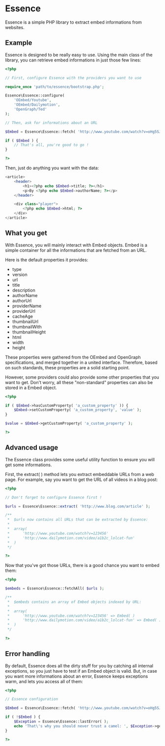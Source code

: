 Essence
=======

Essence is a simple PHP library to extract embed informations from websites.

Example
-------

Essence is designed to be really easy to use.
Using the main class of the library, you can retrieve embed informations in just those few lines:

```php
<?php

// First, configure Essence with the providers you want to use

require_once 'path/to/essence/bootstrap.php';

Essence\Essence::configure(
	'OEmbed/Youtube',
	'OEmbed/Dailymotion',
	'OpenGraph/Ted'
);

// Then, ask for informations about an URL

$Embed = Essence\Essence::fetch( 'http://www.youtube.com/watch?v=oHg5SJYRHA0' );

if ( $Embed ) {
	// That's all, you're good to go !
}

?>
```

Then, just do anything you want with the data:

```php
<article>
	<header>
		<h1><?php echo $Embed->title; ?></h1>
		<p>By <?php echo $Embed->authorName; ?></p>
	</header>

	<div class="player">
		<?php echo $Embed->html; ?>
	</div>
</article>
```

What you get
------------

With Essence, you will mainly interact with Embed objects.
Embed is a simple container for all the informations that are fetched from an URL.

Here is the default properties it provides:

* type
* version
* url
* title
* description
* authorName
* authorUrl
* providerName
* providerUrl
* cacheAge
* thumbnailUrl
* thumbnailWith
* thumbnailHeight
* html
* width
* height
 
These properties were gathered from the OEmbed and OpenGraph specifications, and merged together in a united interface.
Therefore, based on such standards, these properties are a solid starting point.

However, some providers could also provide some other properties that you want to get.
Don't worry, all these "non-standard" properties can also be stored in a Embed object.

```php
<?php

if ( $Embed->hasCustomProperty( 'a_custom_property' )) {
	$Embed->setCustomProperty( 'a_custom_property', 'value' );
}

$value = $Embed->getCustomProperty( 'a_custom_property' );

?>
```

Advanced usage
--------------

The Essence class provides some useful utility function to ensure you will get some informations.

First, the extract( ) method lets you extract embeddable URLs from a web page.
For example, say you want to get the URL of all videos in a blog post:

```php
<?php

// Don't forget to configure Essence first !

$urls = Essence\Essence::extract( 'http://www.blog.com/article' );

/**
 *	$urls now contains all URLs that can be extracted by Essence:
 *	
 *	array(
 *		'http://www.youtube.com/watch?v=123456'
 *		'http://www.dailymotion.com/video/a1b2c_lolcat-fun'
 *	)
 */

?>
```

Now that you've got those URLs, there is a good chance you want to embed them:

```php
<?php

$embeds = Essence\Essence::fetchAll( $urls );

/**
 *	$embeds contains an array of Embed objects indexed by URL:
 *	
 *	array(
 *		'http://www.youtube.com/watch?v=123456' => Embed( )
 *		'http://www.dailymotion.com/video/a1b2c_lolcat-fun' => Embed( )
 *	)
 */
 
?>
```

Error handling
--------------

By default, Essence does all the dirty stuff for you by catching all internal exceptions, so you just have to test if an Embed object is valid.
But, in case you want more informations about an error, Essence keeps exceptions warm, and lets you access all of them:
```php
<?php

// Essence configuration

$Embed = Essence\Essence::fetch( 'http://www.youtube.com/watch?v=oHg5SJYRHA0' );

if ( !$Embed ) {
	$Exception = Essence\Essence::lastError( );
	echo 'That\'s why you should never trust a camel: ', $Exception->getMessage( );
}

?>
```